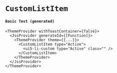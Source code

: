 # `CustomListItem`

#### `Basic Test (generated)`

```
<ThemeProvider withToastContainer={false}>
  <JssProvider generateId={[Function]}>
    <ThemeProvider theme={{...}}>
      <CustomListItem type="Active">
        <ui5-li-custom type="Active" class="" />
      </CustomListItem>
    </ThemeProvider>
  </JssProvider>
</ThemeProvider>
```

